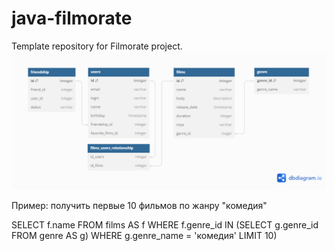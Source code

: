 # java-filmorate
Template repository for Filmorate project.
![ ](./filmorate.png)

Пример: получить первые 10 фильмов по жанру "комедия"

SELECT f.name 
FROM films AS f
WHERE f.genre_id IN (SELECT g.genre_id
                     FROM genre AS g)
                     WHERE g.genre_name = 'комедия'
                     LIMIT 10)

